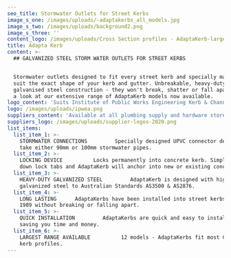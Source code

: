 ```yaml
---
seo_title: Stormwater Outlets for Street Kerbs
image_s_one: /images/uploads/-adaptakerbs_all_models.jpg
image_s_two: /images/uploads/background2.png
image_s_three: ''
content_logo: /images/uploads/Cross Section profiles - AdaptaKerb-large.png
title: Adapta Kerb
content: >-
  ## GALVANIZED STEEL STORM WATER OUTLETS FOR STREET KERBS


  Stormwater outlets designed to fit every street kerb and specially made to
  suit the exact shape of your kerb and gutter. Unbreakable, heavy-duty
  galvanised steel construction - they won't break, shatter or fall apart! Take
  a look at our extensive range of AdaptaKerb models now available.
logo_content: 'Suits Institute of Public Works Engineering Kerb & Channel Profiles:'
logo: /images/uploads/ipwea.png
suppliers_content: 'Available at all plumbing supply and hardware stores:'
suppliers_logo: /images/uploads/supplier-logos-2020.png
list_items:
  list_item_1: >-
    STORMWATER CONNECTIONS         Specially designed UPVC connector designed to
    take either 90mm or 100mm stormwater pipes.
  list_item_2: >-
    LOCKING DEVICE          Locks permanently into concrete kerb. Simply fold
    down lock tabs and AdaptaKerb will anchor into new or existing concrete.
  list_item_3: >-
    HEAVY-DUTY GALVANIZED STEEL         AdaptaKerb is designed with high quality
    galvanized steel to Australian Standards AS3500 & AS2876.
  list_item_4: >-
    LONG LASTING      AdaptaKerbs have been installed into street kerbs since
    1989 without breaking or falling apart. 
  list_item_5: >-
    QUICK INSTALLATION         AdaptaKerbs are quick and easy to install -
    saving you time and money.
  list_item_6: >-
    LARGEST RANGE AVAILABLE          12 models - AdaptaKerbs fit most Council
    kerb profiles.
---
```


